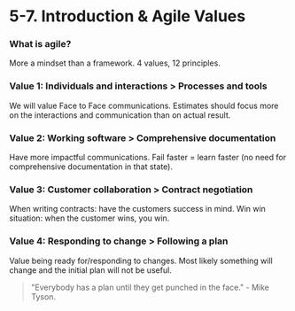 # 5-7. Introduction & Agile Values

### What is agile?
More a mindset than a framework.
4 values, 12 principles.

### Value 1: Individuals and interactions > Processes and tools
We will value Face to Face communications.
Estimates should focus more on the interactions and communication than on actual result.

### Value 2: Working software > Comprehensive documentation
Have more impactful communications.
Fail faster = learn faster (no need for comprehensive documentation in that state).

### Value 3: Customer collaboration > Contract negotiation
When writing contracts: have the customers success in mind.
Win win situation: when the customer wins, you win.

### Value 4: Responding to change > Following a plan
Value being ready for/responding to changes.
Most likely something will change and the initial plan will not be useful.
>"Everybody has a plan until they get punched in the face." - Mike Tyson.

